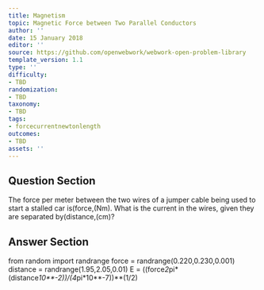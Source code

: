 ```yaml
---
title: Magnetism
topic: Magnetic Force between Two Parallel Conductors
author: ''
date: 15 January 2018
editor: ''
source: https://github.com/openwebwork/webwork-open-problem-library
template_version: 1.1
type: ''
difficulty:
- TBD
randomization:
- TBD
taxonomy:
- TBD
tags:
- forcecurrentnewtonlength
outcomes:
- TBD
assets: ''
---
```


## Question Section 

The force per meter between the two wires of a jumper cable being used to start a stalled car is(force,(Nm). What is the current in the wires, given they are separated by(distance,(cm)?



## Answer Section

from random import randrange
force = randrange(0.220,0.230,0.001)
distance = randrange(1.95,2.05,0.01)
E = ((force*2*pi*(distance*10**-2))/(4*pi*10**-7))**(1/2)